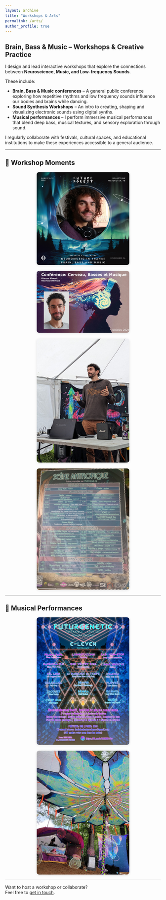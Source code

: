 ```yaml
---
layout: archive
title: "Workshops & Arts"
permalink: /arts/
author_profile: true
---
```


## Brain, Bass & Music – Workshops & Creative Practice

I design and lead interactive workshops that explore the connections between **Neuroscience, Music, and Low-frequency Sounds**.

These include:

- **Brain, Bass & Music conferences** – A general public conference exploring how repetitive rhythms and low frequency sounds influence our bodies and brains while dancing.
- **Sound Synthesis Workshops** – An intro to creating, shaping and visualizing electronic sounds using digital synths.
- **Musical performances** – I perform immersive musical performances that blend deep bass, musical textures, and sensory exploration through sound.

I regularly collaborate with festivals, cultural spaces, and educational institutions to make these experiences accessible to a general audience.

---

## 📸 Workshop Moments

<div style="display: flex; flex-wrap: wrap; gap: 16px; justify-content: center;">

<div style="flex: 1 1 300px; max-width: 300px;">
  <img src="/images/Future_Forest_2024_workshop.png" alt="Future Forest 2024" style="width: 100%; height: auto; border-radius: 8px; box-shadow: 0 2px 8px rgba(0,0,0,0.1);">
</div>

<div style="flex: 1 1 300px; max-width: 300px;">
  <img src="/images/Lucioles2024_workshop.jpg" alt="Lucioles 2024" style="width: 100%; height: auto; border-radius: 8px; box-shadow: 0 2px 8px rgba(0,0,0,0.1);">
</div>

<div style="flex: 1 1 300px; max-width: 300px;">
  <img src="/images/Lucioles2024_workshop_picture.jpg" alt="Lucioles 2024 Picture" style="width: 100%; height: auto; border-radius: 8px; box-shadow: 0 2px 8px rgba(0,0,0,0.1);">
</div>

<div style="flex: 1 1 300px; max-width: 300px;">
  <img src="/images/Timeless2023_affiche2.jpg" alt="Timeless 2023" style="width: 100%; height: auto; border-radius: 8px; box-shadow: 0 2px 8px rgba(0,0,0,0.1);">
</div>

</div>

---

## 📸 Musical Performances

<div style="display: flex; flex-wrap: wrap; gap: 16px; justify-content: center;">

<div style="flex: 1 1 300px; max-width: 300px;">
  <img src="/images/Lucioles2024_affiche.jpg" alt="Lucioles Affiche" style="width: 100%; height: auto; border-radius: 8px; box-shadow: 0 2px 8px rgba(0,0,0,0.1);">
</div>

<div style="flex: 1 1 300px; max-width: 300px;">
  <img src="/images/Lucioles2024_set.jpg" alt="Lucioles Set" style="width: 100%; height: auto; border-radius: 8px; box-shadow: 0 2px 8px rgba(0,0,0,0.1);">
</div>

</div>

---

Want to host a workshop or collaborate?  
Feel free to [get in touch](mailto:etienne.abassi@gmail.com).

